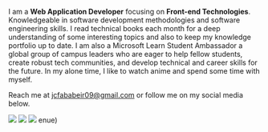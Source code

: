 I am a **Web Application Developer** focusing on **Front-end Technologies**. Knowledgeable in software development methodologies and software engineering skills. I read technical books each month for a deep understanding of some interesting topics and also to keep my knowledge portfolio up to date. I am also a Microsoft Learn Student Ambassador a global group of campus leaders who are eager to help fellow students, create robust tech communities, and develop technical and career skills for the future. In my alone time, I like to watch anime and spend some time with myself.

Reach me at jcfababeir09@gmail.com or follow me on my social media below.

[<img src="https://img.shields.io/badge/Facebook-1877F2?style=for-the-badge&logo=facebook&logoColor=white" />](https://www.facebook.com/jcavenue30)
[<img src="https://img.shields.io/badge/LinkedIn-0077B5?style=for-the-badge&logo=linkedin&logoColor=white" />](https://www.linkedin.com/in/jcavenue)
[<img src="https://img.shields.io/badge/Twitter-1DA1F2?style=for-the-badge&logo=twitter&logoColor=white" />](https://twitter.com/jcavenue30)
enue)

